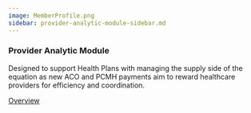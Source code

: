 ```yaml
---
image: MemberProfile.png
sidebar: provider-analytic-module-sidebar.md
---
```


### Provider Analytic Module

Designed to support Health Plans with managing the supply side of the equation as new ACO and PCMH payments aim to reward healthcare providers for efficiency and coordination.

[Overview]

[Overview]: http://google.com
